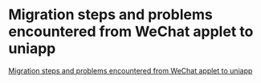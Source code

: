# Migration steps and problems encountered from WeChat applet to uniapp
[Migration steps and problems encountered from WeChat applet to uniapp](https://aiwithcloud.com/2022/09/16/migration_steps_and_problems_encountered_from_wechat_applet_to_uniapp/)